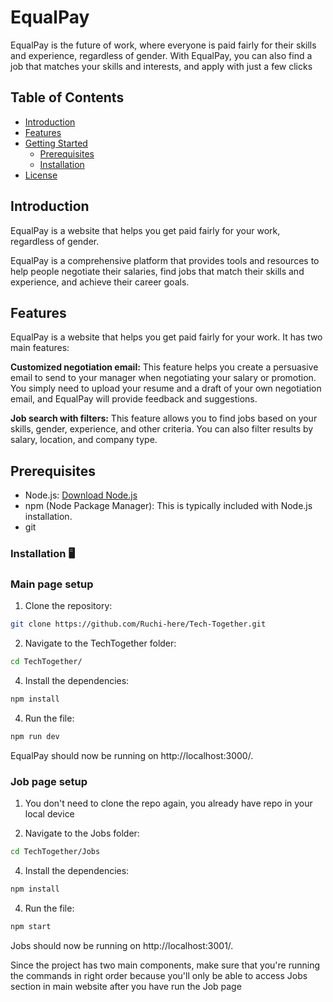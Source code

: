 # EqualPay

EqualPay is the future of work, where everyone is paid fairly for their skills and experience, regardless of gender. With EqualPay, you can also find a job that matches your skills and interests, and apply with just a few clicks

## Table of Contents
- [Introduction](#introduction)
- [Features](#features)
- [Getting Started](#getting-started)
  - [Prerequisites](#prerequisites)
  - [Installation](#installation)
- [License](#license)

## Introduction
EqualPay is a website that helps you get paid fairly for your work, regardless of gender.

EqualPay is a comprehensive platform that provides tools and resources to help people negotiate their salaries, find jobs that match their skills and experience, and achieve their career goals.

## Features
EqualPay is a website that helps you get paid fairly for your work. It has two main features:

**Customized negotiation email:** This feature helps you create a persuasive email to send to your manager when negotiating your salary or promotion. You simply need to upload your resume and a draft of your own negotiation email, and EqualPay will provide feedback and suggestions.

**Job search with filters:** This feature allows you to find jobs based on your skills, gender, experience, and other criteria. You can also filter results by salary, location, and company type.

## Prerequisites
- Node.js: [Download Node.js](https://nodejs.org/)
- npm (Node Package Manager): This is typically included with Node.js installation.
- git

### Installation 🖥️

### Main page setup

1. Clone the repository:

```bash
git clone https://github.com/Ruchi-here/Tech-Together.git
```
   
2. Navigate to the TechTogether folder:

```bash
cd TechTogether/
```

4. Install the dependencies:

```bash
npm install
```

4. Run the file:

```bash
npm run dev
```

EqualPay should now be running on http://localhost:3000/.

### Job page setup

1. You don't need to clone the repo again, you already have repo in your local device

2. Navigate to the Jobs folder:

```bash
cd TechTogether/Jobs
```

4. Install the dependencies:

```bash
npm install
```

4. Run the file:

```bash
npm start
```
Jobs should now be running on http://localhost:3001/.

Since the project has two main components, make sure that you're running the commands in right order because you'll only be able to access Jobs section in main website after you have run the Job page

